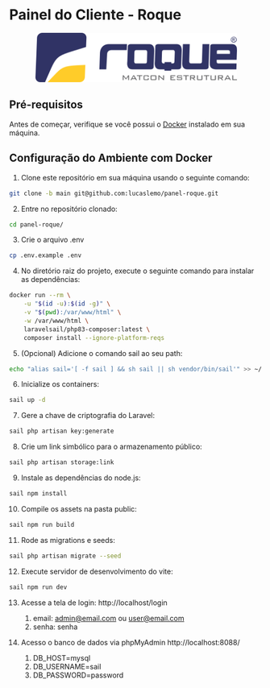 # Painel do Cliente - Roque

<p align="center"><img src="./resources/assets/imgs/logo.svg" width="400" alt="Roque logo"></p>

## Pré-requisitos

Antes de começar, verifique se você possui o [Docker](https://docs.docker.com/) instalado em sua máquina.


## Configuração do Ambiente com Docker

1. Clone este repositório em sua máquina usando o seguinte comando:
```bash
git clone -b main git@github.com:lucaslemo/panel-roque.git
```

2. Entre no repositório clonado:
```bash
cd panel-roque/
```

3. Crie o arquivo .env
```bash
cp .env.example .env
```

4. No diretório raiz do projeto, execute o seguinte comando para instalar as dependências:
```bash
docker run --rm \
    -u "$(id -u):$(id -g)" \
    -v "$(pwd):/var/www/html" \
    -w /var/www/html \
    laravelsail/php83-composer:latest \
    composer install --ignore-platform-reqs
``` 

5. (Opcional) Adicione o comando sail ao seu path:
```bash
echo "alias sail='[ -f sail ] && sh sail || sh vendor/bin/sail'" >> ~/.bashrc & source ~/.bashrc
```

6. Inicialize os containers:
```bash
sail up -d
```

7. Gere a chave de criptografia do Laravel:
```bash
sail php artisan key:generate
```

8. Crie um link simbólico para o armazenamento público:
```bash
sail php artisan storage:link
```

9. Instale as dependências do node.js:
```bash
sail npm install
```

10. Compile os assets na pasta public:
```bash
sail npm run build
```

11. Rode as migrations e seeds:
```bash
sail php artisan migrate --seed  
```

12. Execute servidor de desenvolvimento do vite:
```bash
sail npm run dev
```

13. Acesse a tela de login: http://localhost/login

    1. email: admin@email.com ou user@email.com
    2. senha: senha

14. Acesso o banco de dados via phpMyAdmin http://localhost:8088/
    1. DB_HOST=mysql
    2. DB_USERNAME=sail
    3. DB_PASSWORD=password
